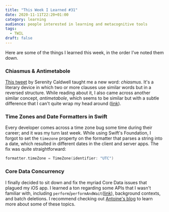 ```yaml
---
title: "This Week I Learned #31"
date: 2020-11-11T22:20+01:00
category: learning
audience: people interested in learning and metacognitive tools
tags:
  - TWIL
draft: false
---
```

Here are some of the things I learned this week, in the order I’ve noted them down.

### Chiasmus & Antimetabole

[This tweet](https://twitter.com/settern/status/1325255449982115840) by Serenity Caldwell taught me a new word: _chiasmus_. It's a literary device in which two or more clauses use similar words but in a reversed structure. While reading about it, I also came across another similar concept, _antimetabole_, which seems to be similar but with a subtle difference that I can't quite wrap my head around ([link](https://www.wisegeek.com/what-is-the-difference-between-chiasmus-and-antimetabole.htm)).

### Time Zones and Date Formatters in Swift

Every developer comes across a time zone bug some time during their career; and it was my turn last week. While using Swift's Foundation, I forgot to set the `timezone` property on the formatter that parses a string into a date, which resulted in different dates in the client and server apps. The fix was quite straightforward:

```swift
formatter.timeZone = TimeZone(identifier: "UTC")
```

### Core Data Concurrency

I finally decided to sit down and fix the myriad Core Data issues that plagued my iOS app. I learned a ton regarding some APIs that I wasn't familiar with, including `perform`/`performAndWait`([link](https://www.kairadiagne.com/2019/01/06/understanding-the-core-data-perform-methods.html)), background contexts, and batch deletions. I recommend checking out [Antoine's blog](https://www.avanderlee.com/category/core-data/) to learn more about some of these topics.